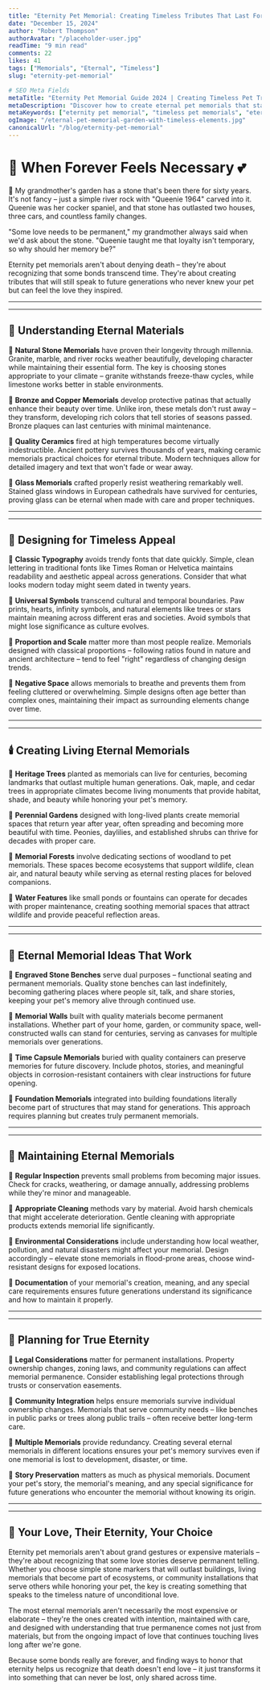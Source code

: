 ```yaml
---
title: "Eternity Pet Memorial: Creating Timeless Tributes That Last Forever"
date: "December 15, 2024"
author: "Robert Thompson"
authorAvatar: "/placeholder-user.jpg"
readTime: "9 min read"
comments: 22
likes: 41
tags: ["Memorials", "Eternal", "Timeless"]
slug: "eternity-pet-memorial"

# SEO Meta Fields
metaTitle: "Eternity Pet Memorial Guide 2024 | Creating Timeless Pet Tributes"
metaDescription: "Discover how to create eternal pet memorials that stand the test of time. Learn about lasting materials, timeless designs, and meaningful ways to honor pets forever."
metaKeywords: ["eternity pet memorial", "timeless pet memorials", "eternal pet tributes", "lasting pet memorials", "forever pet memorials", "permanent pet memorials"]
ogImage: "/eternal-pet-memorial-garden-with-timeless-elements.jpg"
canonicalUrl: "/blog/eternity-pet-memorial"
---
```


# 🌟 When Forever Feels Necessary 💕

📝 My grandmother's garden has a stone that's been there for sixty years. It's not fancy – just a simple river rock with "Queenie 1964" carved into it. Queenie was her cocker spaniel, and that stone has outlasted two houses, three cars, and countless family changes.

"Some love needs to be permanent," my grandmother always said when we'd ask about the stone. "Queenie taught me that loyalty isn't temporary, so why should her memory be?"

Eternity pet memorials aren't about denying death – they're about recognizing that some bonds transcend time. They're about creating tributes that will still speak to future generations who never knew your pet but can feel the love they inspired.


---


---

## 🌟 Understanding Eternal Materials

💫 **Natural Stone Memorials** have proven their longevity through millennia. Granite, marble, and river rocks weather beautifully, developing character while maintaining their essential form. The key is choosing stones appropriate to your climate – granite withstands freeze-thaw cycles, while limestone works better in stable environments.

💫 **Bronze and Copper Memorials** develop protective patinas that actually enhance their beauty over time. Unlike iron, these metals don't rust away – they transform, developing rich colors that tell stories of seasons passed. Bronze plaques can last centuries with minimal maintenance.

💫 **Quality Ceramics** fired at high temperatures become virtually indestructible. Ancient pottery survives thousands of years, making ceramic memorials practical choices for eternal tribute. Modern techniques allow for detailed imagery and text that won't fade or wear away.

💫 **Glass Memorials** crafted properly resist weathering remarkably well. Stained glass windows in European cathedrals have survived for centuries, proving glass can be eternal when made with care and proper techniques.


---


---

## 🌟 Designing for Timeless Appeal

💫 **Classic Typography** avoids trendy fonts that date quickly. Simple, clean lettering in traditional fonts like Times Roman or Helvetica maintains readability and aesthetic appeal across generations. Consider that what looks modern today might seem dated in twenty years.

💫 **Universal Symbols** transcend cultural and temporal boundaries. Paw prints, hearts, infinity symbols, and natural elements like trees or stars maintain meaning across different eras and societies. Avoid symbols that might lose significance as culture evolves.

💫 **Proportion and Scale** matter more than most people realize. Memorials designed with classical proportions – following ratios found in nature and ancient architecture – tend to feel "right" regardless of changing design trends.

💫 **Negative Space** allows memorials to breathe and prevents them from feeling cluttered or overwhelming. Simple designs often age better than complex ones, maintaining their impact as surrounding elements change over time.


---


---

## 🕯️ Creating Living Eternal Memorials

💫 **Heritage Trees** planted as memorials can live for centuries, becoming landmarks that outlast multiple human generations. Oak, maple, and cedar trees in appropriate climates become living monuments that provide habitat, shade, and beauty while honoring your pet's memory.

💫 **Perennial Gardens** designed with long-lived plants create memorial spaces that return year after year, often spreading and becoming more beautiful with time. Peonies, daylilies, and established shrubs can thrive for decades with proper care.

💫 **Memorial Forests** involve dedicating sections of woodland to pet memorials. These spaces become ecosystems that support wildlife, clean air, and natural beauty while serving as eternal resting places for beloved companions.

💫 **Water Features** like small ponds or fountains can operate for decades with proper maintenance, creating soothing memorial spaces that attract wildlife and provide peaceful reflection areas.


---


---

## 🌟 Eternal Memorial Ideas That Work

💫 **Engraved Stone Benches** serve dual purposes – functional seating and permanent memorials. Quality stone benches can last indefinitely, becoming gathering places where people sit, talk, and share stories, keeping your pet's memory alive through continued use.

💫 **Memorial Walls** built with quality materials become permanent installations. Whether part of your home, garden, or community space, well-constructed walls can stand for centuries, serving as canvases for multiple memorials over generations.

💫 **Time Capsule Memorials** buried with quality containers can preserve memories for future discovery. Include photos, stories, and meaningful objects in corrosion-resistant containers with clear instructions for future opening.

💫 **Foundation Memorials** integrated into building foundations literally become part of structures that may stand for generations. This approach requires planning but creates truly permanent memorials.


---


---

## 🌟 Maintaining Eternal Memorials

💫 **Regular Inspection** prevents small problems from becoming major issues. Check for cracks, weathering, or damage annually, addressing problems while they're minor and manageable.

💫 **Appropriate Cleaning** methods vary by material. Avoid harsh chemicals that might accelerate deterioration. Gentle cleaning with appropriate products extends memorial life significantly.

💫 **Environmental Considerations** include understanding how local weather, pollution, and natural disasters might affect your memorial. Design accordingly – elevate stone memorials in flood-prone areas, choose wind-resistant designs for exposed locations.

💫 **Documentation** of your memorial's creation, meaning, and any special care requirements ensures future generations understand its significance and how to maintain it properly.


---


---

## 🌟 Planning for True Eternity

💫 **Legal Considerations** matter for permanent installations. Property ownership changes, zoning laws, and community regulations can affect memorial permanence. Consider establishing legal protections through trusts or conservation easements.

💫 **Community Integration** helps ensure memorials survive individual ownership changes. Memorials that serve community needs – like benches in public parks or trees along public trails – often receive better long-term care.

💫 **Multiple Memorials** provide redundancy. Creating several eternal memorials in different locations ensures your pet's memory survives even if one memorial is lost to development, disaster, or time.

💫 **Story Preservation** matters as much as physical memorials. Document your pet's story, the memorial's meaning, and any special significance for future generations who encounter the memorial without knowing its origin.


---


---

## 🌟 Your Love, Their Eternity, Your Choice

Eternity pet memorials aren't about grand gestures or expensive materials – they're about recognizing that some love stories deserve permanent telling. Whether you choose simple stone markers that will outlast buildings, living memorials that become part of ecosystems, or community installations that serve others while honoring your pet, the key is creating something that speaks to the timeless nature of unconditional love.

The most eternal memorials aren't necessarily the most expensive or elaborate – they're the ones created with intention, maintained with care, and designed with understanding that true permanence comes not just from materials, but from the ongoing impact of love that continues touching lives long after we're gone.

Because some bonds really are forever, and finding ways to honor that eternity helps us recognize that death doesn't end love – it just transforms it into something that can never be lost, only shared across time.